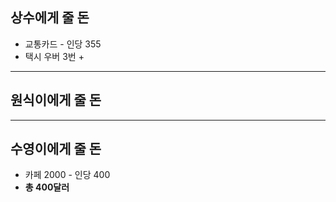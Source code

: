 ## 상수에게 줄 돈
- 교통카드 - 인당 355
- 택시 우버 3번 + 

---
## 원식이에게 줄 돈


---
## 수영이에게 줄 돈
- 카페 2000 - 인당 400
- **총 400달러**